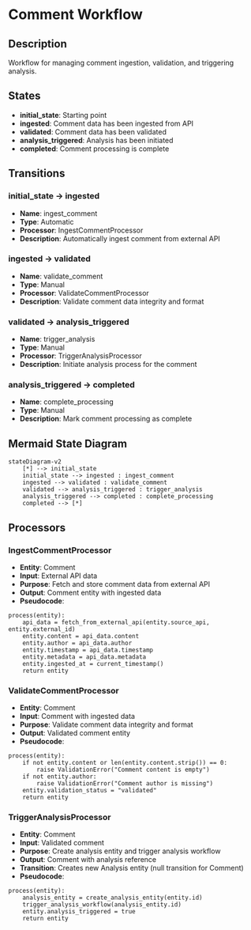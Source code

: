 # Comment Workflow

## Description
Workflow for managing comment ingestion, validation, and triggering analysis.

## States
- **initial_state**: Starting point
- **ingested**: Comment data has been ingested from API
- **validated**: Comment data has been validated
- **analysis_triggered**: Analysis has been initiated
- **completed**: Comment processing is complete

## Transitions

### initial_state → ingested
- **Name**: ingest_comment
- **Type**: Automatic
- **Processor**: IngestCommentProcessor
- **Description**: Automatically ingest comment from external API

### ingested → validated  
- **Name**: validate_comment
- **Type**: Manual
- **Processor**: ValidateCommentProcessor
- **Description**: Validate comment data integrity and format

### validated → analysis_triggered
- **Name**: trigger_analysis
- **Type**: Manual
- **Processor**: TriggerAnalysisProcessor
- **Description**: Initiate analysis process for the comment

### analysis_triggered → completed
- **Name**: complete_processing
- **Type**: Manual
- **Description**: Mark comment processing as complete

## Mermaid State Diagram
```mermaid
stateDiagram-v2
    [*] --> initial_state
    initial_state --> ingested : ingest_comment
    ingested --> validated : validate_comment
    validated --> analysis_triggered : trigger_analysis
    analysis_triggered --> completed : complete_processing
    completed --> [*]
```

## Processors

### IngestCommentProcessor
- **Entity**: Comment
- **Input**: External API data
- **Purpose**: Fetch and store comment data from external API
- **Output**: Comment entity with ingested data
- **Pseudocode**:
```
process(entity):
    api_data = fetch_from_external_api(entity.source_api, entity.external_id)
    entity.content = api_data.content
    entity.author = api_data.author
    entity.timestamp = api_data.timestamp
    entity.metadata = api_data.metadata
    entity.ingested_at = current_timestamp()
    return entity
```

### ValidateCommentProcessor
- **Entity**: Comment
- **Input**: Comment with ingested data
- **Purpose**: Validate comment data integrity and format
- **Output**: Validated comment entity
- **Pseudocode**:
```
process(entity):
    if not entity.content or len(entity.content.strip()) == 0:
        raise ValidationError("Comment content is empty")
    if not entity.author:
        raise ValidationError("Comment author is missing")
    entity.validation_status = "validated"
    return entity
```

### TriggerAnalysisProcessor
- **Entity**: Comment
- **Input**: Validated comment
- **Purpose**: Create analysis entity and trigger analysis workflow
- **Output**: Comment with analysis reference
- **Transition**: Creates new Analysis entity (null transition for Comment)
- **Pseudocode**:
```
process(entity):
    analysis_entity = create_analysis_entity(entity.id)
    trigger_analysis_workflow(analysis_entity.id)
    entity.analysis_triggered = true
    return entity
```
